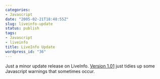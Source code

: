 ```yaml
---
categories:
- Javascript
date: "2005-02-21T18:48:55Z"
slug: liveinfo-update
status: publish
tags:
- Javascript
- liveinfo
title: LiveInfo Update
wordpress_id: "36"
---
```


Just a minor update release on LiveInfo. [Version 1.01](http://www.nodetraveller.com/downloads/liveInfo1.01.zip) just tidies up some Javascript warnings that sometimes occur.
